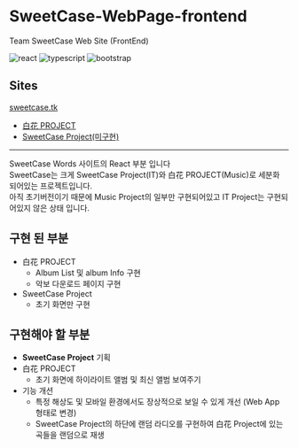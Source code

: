 # SweetCase-WebPage-frontend
Team SweetCase Web Site (FrontEnd)

![react](https://img.shields.io/badge/react-16.14.2-9cf?style=flat-square)
![typescript](https://img.shields.io/badge/typescript-4.1.3-blue?style=flat-square)
![bootstrap](https://img.shields.io/badge/bootstrap-4.5.3-blueviolet?style=flat-square)

## Sites
[sweetcase.tk](http://sweetcase.tk)<br>
* [白花 PROJECT](http://sweetcase.tk/bakhwaproject)<br>
* [SweetCase Project(미구현)](http://sweetcase.tk/sweetcase)<br>
* * *
SweetCase Words 사이트의 React 부분 입니다<br>
SweetCase는 크게 SweetCase Project(IT)와 白花 PROJECT(Music)로 세분화 되어있는 프로젝트입니다.<br>
아직 초기버전이기 때문에 Music Project의 일부만 구현되어있고  IT Project는 구현되어있지 않은 상태 입니다.

## 구현 된 부분
* 白花 PROJECT
    * Album List 및 album Info 구현
    * 악보 다운로드 페이지 구현
* SweetCase Project
    * 초기 화면만 구현

## 구현해야 할 부분
* **SweetCase Project** 기획
* 白花 PROJECT
    * 초기 화면에 하이라이트 앨범 및 최신 앨범 보여주기
* 기능 개션
    * 특정 해상도 및 모바일 환경에서도 장상적으로 보일 수 있게 개선 (Web App 형태로 변경)
    * SweetCase Project의 하단에 랜덤 라디오를 구현하여 白花 Project에 있는 곡들을 랜덤으로 재생